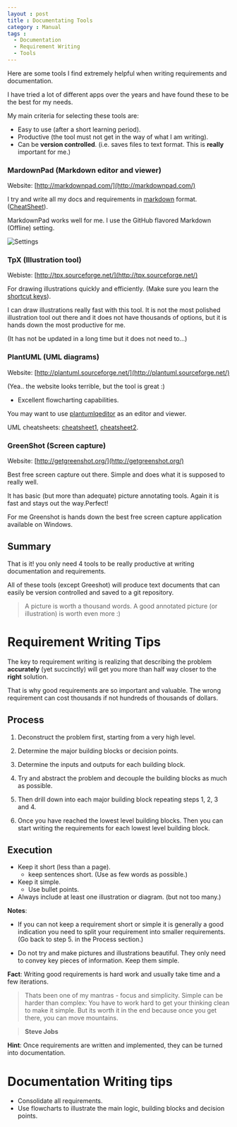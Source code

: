 ```yaml
---
layout : post
title : Documentating Tools
category : Manual
tags :
  - Documentation
  - Requirement Writing
  - Tools
---
```


Here are some tools I find extremely helpful when writing requirements and documentation.

I have tried a lot of different apps over the years and have found these to be the best for my needs.

My main criteria for selecting these tools are:
- Easy to use (after a short learning period).
- Productive (the tool must not get in the way of what I am writing).
- Can be **version controlled**. (i.e. saves files to text format. This is **really** important for me.)

### MardownPad (Markdown editor and viewer)

Website: [http://markdownpad.com/](http://markdownpad.com/)

I try and write all my docs and requirements in [markdown](http://daringfireball.net/projects/markdown/syntax) format. ([CheatSheet](https://github.com/adam-p/markdown-here/wiki/Markdown-Cheatsheet)).

MarkdownPad works well for me. I use the GitHub flavored Markdown (Offline) setting.

![Settings]({{site.url}}/img/DocumentingTools/markdownPadSettings.png)

### TpX (Illustration tool)

Webiste: [http://tpx.sourceforge.net/](http://tpx.sourceforge.net/)

For drawing illustrations quickly and efficiently. (Make sure you learn the [shortcut keys](http://tpx.sourceforge.net/tpx_using_mouse_for_editing.htm)).

I can draw illustrations really fast with this tool. It is not the most polished illustration tool out there and it does not have thousands of options, but it is hands down the most productive for me.

(It has not be updated in a long time but it does not need to...)

### PlantUML (UML diagrams)

Website: [http://plantuml.sourceforge.net/](http://plantuml.sourceforge.net/)

(Yea.. the website looks terrible, but the tool is great :)

- Excellent flowcharting capabilities.

You may want to use [plantumlqeditor](http://sourceforge.net/projects/plantumlqeditor/) as an editor and viewer.

UML cheatsheets: [cheatsheet1](http://loufranco.com/wp-content/uploads/2012/11/cheatsheet.pdf), [cheatsheet2](http://www.digilife.be/quickreferences/QRC/UML%20Reference%20Card.pdf).

### GreenShot (Screen capture)

Website: [http://getgreenshot.org/](http://getgreenshot.org/)

Best free screen capture out there. Simple and does what it is supposed to really well.

It has basic (but more than adequate) picture annotating tools. 
Again it is fast and stays out the way.Perfect!

For me Greenshot is hands down the best free screen capture application available on Windows.

## Summary

That is it! you only need 4 tools to be really productive at writing documentation and requirements.

All of these tools (except Greeshot) will produce text documents that can easily be version controlled and saved to a git repository.

> A picture is worth a thousand words.
> A good annotated picture (or illustration) is worth even more :)

# Requirement Writing Tips

The key to requirement writing is realizing that describing the problem **accurately** (yet succinctly) will get you more than half way closer to the **right** solution.

That is why good requirements are so important and valuable. The wrong requirement can cost thousands if not hundreds of thousands of dollars. 

## Process

1. Deconstruct the problem first, starting from a very high level.
2. Determine the major building blocks or decision points.
3. Determine the inputs and outputs for each building block.
4. Try and abstract the problem and decouple the building blocks as much as possible.
5. Then drill down into each major building block repeating steps 1, 2, 3 and 4.

6. Once you have reached the lowest level building blocks. Then you can start writing the requirements for each lowest level building block.

## Execution

- Keep it short (less than a page).
	- keep sentences short. (Use as few words as possible.)
- Keep it simple.
	- Use bullet points.
- Always include at least one illustration or diagram. (but not too many.)

**Notes**:

- If you can not keep a requirement short or simple it is generally a good indication you need to split your requirement into smaller requirements. (Go back to step 5. in the Process section.)

- Do not try and make pictures and illustrations beautiful. They only need to convey key pieces of information. Keep them simple.

**Fact**: Writing good requirements is hard work and usually take time and a few iterations.

> Thats been one of my mantras - focus and simplicity. Simple can be harder than complex: You have to work hard to get your thinking clean to make it simple. But its worth it in the end because once you get there, you can move mountains.

> **Steve Jobs**


**Hint**: Once requirements are written and implemented, they can be turned into documentation.

# Documentation Writing tips

- Consolidate all requirements.
- Use flowcharts to illustrate the main logic, building blocks and decision points.